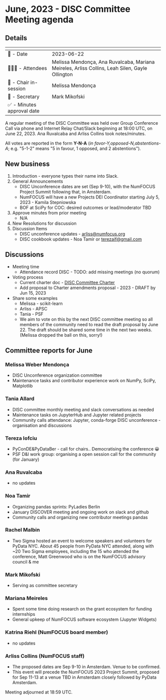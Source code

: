 # June, 2023 - DISC Committee Meeting agenda

## Details

| <!-- -->    | <!-- -->    |
|-----------|---|
| 📅 - Date | 2023-06-22 |
| 🙋🏽‍♀️ - Attendees | Melissa Mendonça, Ana Ruvalcaba, Mariana Meireles, Arliss Collins, Leah Silen, Gayle Ollington |
| 💬 - Chair in-session | Melissa Mendonça |
| 📝 - Secretary | Mark Mikofski |
| ✅ - Minutes approval date |   |

A regular meeting of the DISC Committee was held over Group Conference Call via phone and Internet Relay Chat/Slack beginning at 18:00 UTC, on June 22, 2023. Ana Ruvalcaba and Arliss Collins took notes/minutes.

All votes are reported in the form **Y-N-A** (*in favor-Y‚opposed-N‚abstentions-A*; e.g. "5-1-2" means "5 in favour, 1 opposed, and 2 abstentions").

## New business

1. Introduction - everyone types their name into Slack.
1. General Announcements
    * DISC Unconference dates are set (Sep 9-10), with the NumFOCUS Project Summit following that, in Amsterdam.
    * NumFOCUS will have a new Projects DEI Coordinator starting July 5, 2023 - Kamila Stepniowska
    * BOF at SciPy for COC: desired outcomes or lead/moderator TBD
1. Approve minutes from prior meeting
    * N/A
1. New Resolutions for discussion
1. Discussion Items
    * DISC unconference updates - arliss@numfocus.org
    * DISC cookbook updates - Noa Tamir or terezaif@gmail.com 

## Discussions

* Meeting time
    * Attendance record DISC  - TODO: add missing meetings (no quorum)
* Voting process
    * Current charter doc - [DISC Committee Charter](https://docs.google.com/document/d/1T3B7mRYA_2avXOdBm2GuKvKrHV40IVb3T5kjkdpLEvA/edit#heading=h.orjdqd4jy9gm)
    * Add proposal to Charter amendments proposal - 2023 - DRAFT by Jun 15, 2023
* Share some examples
    * Melissa - scikit-learn
    * Arliss - APSC 
    * Tania - PSF
    * We aim to vote on this by the next DISC committee meeting so all members of the community need to read the draft proposal by June 22. The draft should be shared some time in the next two weeks. (Melissa dropped the ball on this, sorry!) 

## Committee reports for June

### Melissa Weber Mendonça
* DISC Unconference organization committee
* Maintenance tasks and contributor experience work on NumPy, SciPy, Matplotlib

### Tania Allard 
* DISC committee monthly meeting and slack conversations as needed 
* Maintenance tasks on JupyterHub and Jupyter related projects
* Community calls attendance: Jupyter, conda-forge
DISC unconference - organisation and discussions

### Tereza Iofciu
* PyConDE&PyDataBer - call for chairs.. Democratising the conference 😀
* PSF D&I work group: organising a open session call for the community (for January)

### Ana Ruvalcaba
* no updates

### Noa Tamir
* Organizing pandas sprints: PyLadies Berlin
* January DISCOVER meeting and ongoing work on slack and github
* Community calls and organizing new contributor meetings pandas

### Rachel Malbin
* Two Sigma hosted an event to welcome speakers and volunteers for PyData NYC. About 45 people from PyData NYC attended, along with ~20 Two Sigma employees, including the 15  who attended the conference,  Matt Greenwood who is on the NumFOCUS advisory council & me

### Mark Mikofski
* Serving as committee secretary

### Mariana Meireles
* Spent some time doing research on the grant ecosystem for funding internships
* General upkeep of NumFOCUS software ecosystem (Jupyter Widgets)

### Katrina Riehl (NumFOCUS board member)
* no updates

### Arliss Collins (NumFOCUS staff)
* The proposed dates are Sep 9-10 in Amsterdam.  Venue to be confirmed.
* This event will precede the NumFOCUS 2023 Project Summit, proposed for Sep 11-13 at a venue TBD in Amsterdam closely followed by PyData Amsterdam.

Meeting adjourned at 18:59 UTC.
